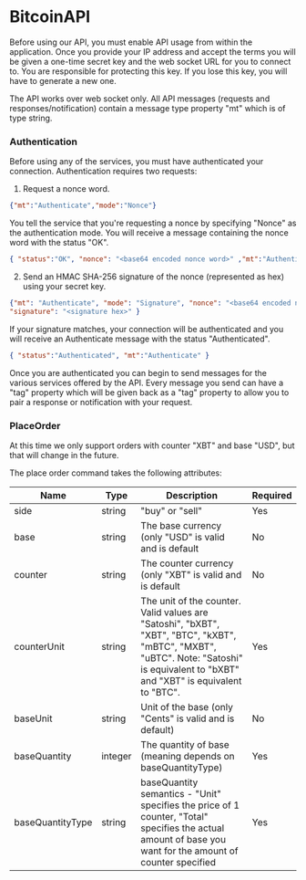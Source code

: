 # BitcoinAPI

Before using our API, you must enable API usage from within the application.  Once you provide your IP address and accept the terms you will be given a one-time secret key and the web socket URL for you to connect to.  You are responsible for protecting this key.  If you lose this key, you will have to generate a new one.

The API works over web socket only.  All API messages (requests and responses/notification) contain a message type property "mt" which is of type string.

### Authentication

Before using any of the services, you must have authenticated your connection.  Authentication requires two requests:

1. Request a nonce word.
```json
{"mt":"Authenticate","mode":"Nonce"}
```

You tell the service that you're requesting a nonce by specifying "Nonce" as the authentication mode.  You will receive a message containing the nonce word with the status "OK".

```json
{ "status":"OK", "nonce": "<base64 encoded nonce word>" ,"mt":"Authenticate"}
```

2. Send an HMAC SHA-256 signature of the nonce (represented as hex) using your secret key.

```json
{"mt": "Authenticate", "mode": "Signature", "nonce": "<base64 encoded nonce word>", 
"signature": "<signature hex>" }
```

If your signature matches, your connection will be authenticated and you will receive an Authenticate message with the status "Authenticated".

```json
{ "status":"Authenticated", "mt":"Authenticate" }
```

Once you are authenticated you can begin to send messages for the various services offered by the API.  Every message you send can have a "tag" property which will be given back as a "tag" property to allow you to pair a response or notification with your request.

### PlaceOrder

At this time we only support orders with counter "XBT" and base "USD", but that will change in the future.

The place order command takes the following attributes:

| Name       | Type       | Description       | Required |
| ---------- | ---------- | ----------------- | -------- |
| side       | string     | "buy" or "sell"   | Yes      |
| base       | string     | The base currency (only "USD" is valid and is default   | No      |
| counter    | string     | The counter currency (only "XBT" is valid and is default | No  |
| counterUnit | string    | The unit of the counter.  Valid values are "Satoshi", "bXBT", "XBT", "BTC", "kXBT", "mBTC", "MXBT", "uBTC".  Note: "Satoshi" is equivalent to "bXBT" and "XBT" is equivalent to "BTC". | Yes |
| baseUnit   | string     | Unit of the base (only "Cents" is valid and is default) | No |
| baseQuantity | integer | The quantity of base (meaning depends on baseQuantityType) | Yes |
| baseQuantityType | string | baseQuantity semantics - "Unit" specifies the price of 1 counter, "Total" specifies the actual amount of base you want for the amount of counter specified | Yes |


